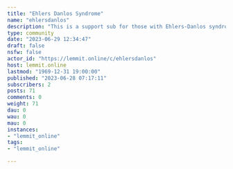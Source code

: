 ```yaml
---
title: "Ehlers Danlos Syndrome" 
name: "ehlersdanlos"
description: "This is a support sub for those with Ehlers-Danlos syndrome (all types) and HSD—diagnosed or waiting to be diagnosed. This is a welcoming place..."
type: community
date: "2023-06-29 12:34:47"
draft: false
nsfw: false
actor_id: "https://lemmit.online/c/ehlersdanlos"
host: lemmit.online
lastmod: "1969-12-31 19:00:00"
published: "2023-06-28 07:17:11"
subscribers: 2
posts: 71
comments: 0
weight: 71
dau: 0
wau: 0
mau: 0
instances:
- "lemmit_online"
tags: 
- "lemmit_online"

---
```

